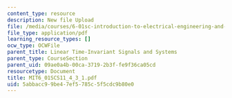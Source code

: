 ```yaml
---
content_type: resource
description: New file Upload
file: /media/courses/6-01sc-introduction-to-electrical-engineering-and-computer-science-i-spring-2011/5abbacc99be47ef5785c5f5cdc9b80e0_MIT6_01SCS11_4_3_1.pdf
file_type: application/pdf
learning_resource_types: []
ocw_type: OCWFile
parent_title: Linear Time-Invariant Signals and Systems
parent_type: CourseSection
parent_uid: 09ae0a4b-00ca-3719-2b3f-fe9f36ca05cd
resourcetype: Document
title: MIT6_01SCS11_4_3_1.pdf
uid: 5abbacc9-9be4-7ef5-785c-5f5cdc9b80e0
---
```


